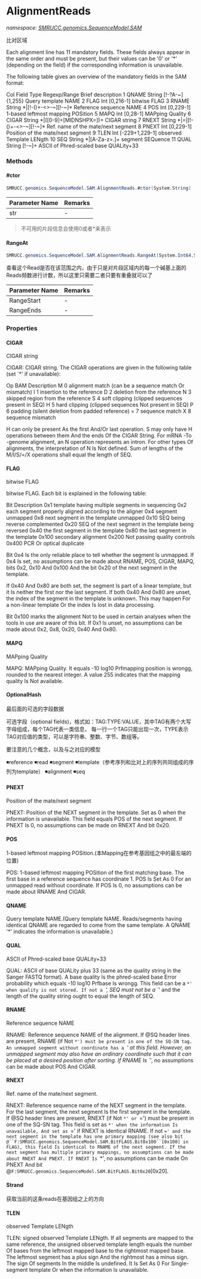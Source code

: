 ﻿# AlignmentReads
_namespace: [SMRUCC.genomics.SequenceModel.SAM](./index.md)_

比对区域
 
 Each alignment line has 11 mandatory fields. These fields always appear in the same order and must
 be present, but their values can be '0' or '*' (depending on the field) if the corresponding information
 is unavailable. 
 
 The following table gives an overview of the mandatory fields in the SAM format:
 
 Col Field Type Regexp/Range Brief description
 1 QNAME String [!-?A-~]{1,255} Query template NAME
 2 FLAG Int [0,216-1] bitwise FLAG
 3 RNAME String \*|[!-()+-<>-~][!-~]* Reference sequence NAME
 4 POS Int [0,229-1] 1-based leftmost mapping POSition
 5 MAPQ Int [0,28-1] MAPping Quality
 6 CIGAR String \*|([0-9]+[MIDNSHPX=])+ CIGAR string
 7 RNEXT String \*|=|[!-()+-<>-~][!-~]* Ref. name of the mate/next segment
 8 PNEXT Int [0,229-1] Position of the mate/next segment
 9 TLEN Int [-229+1,229-1] observed Template LENgth
 10 SEQ String \*|[A-Za-z=.]+ segment SEQuence
 11 QUAL String [!-~]+ ASCII of Phred-scaled base QUALity+33



### Methods

#### #ctor
```csharp
SMRUCC.genomics.SequenceModel.SAM.AlignmentReads.#ctor(System.String)
```


|Parameter Name|Remarks|
|--------------|-------|
|str|-|

> 
>  不可用的片段信息会使用0或者*来表示
>  

#### RangeAt
```csharp
SMRUCC.genomics.SequenceModel.SAM.AlignmentReads.RangeAt(System.Int64,System.Int64)
```
查看这个Read是否在该范围之内，由于只是对片段区域内的每一个碱基上面的Reads频数进行计数，所以这里只需要二者只要有重叠就可以了

|Parameter Name|Remarks|
|--------------|-------|
|RangeStart|-|
|RangeEnds|-|



### Properties

#### CIGAR
CIGAR string
 
 CIGAR: CIGAR string. The CIGAR operations are given in the following table (set `*' if unavailable):
 
 Op BAM Description
 M 0 alignment match (can be a sequence match Or mismatch)
 I 1 insertion to the reference
 D 2 deletion from the reference
 N 3 skipped region from the reference
 S 4 soft clipping (clipped sequences present in SEQ)
 H 5 hard clipping (clipped sequences Not present in SEQ)
 P 6 padding (silent deletion from padded reference)
 = 7 sequence match
 X 8 sequence mismatch
 
 H can only be present As the first And/Or last operation.
 S may only have H operations between them And the ends Of the CIGAR String.
 For mRNA -To -genome alignment, an N operation represents an intron. For other types Of alignments, the interpretation of N Is Not defined.
 Sum of lengths of the M/I/S/=/X operations shall equal the length of SEQ.
#### FLAG
bitwise FLAG
 
 bitwise FLAG. Each bit is explained in the following table:
 
 Bit Description
 0x1 template having multiple segments in sequencing
 0x2 each segment properly aligned according to the aligner
 0x4 segment unmapped
 0x8 next segment in the template unmapped
 0x10 SEQ being reverse complemented
 0x20 SEQ of the next segment in the template being reversed
 0x40 the first segment in the template
 0x80 the last segment in the template
 0x100 secondary alignment
 0x200 Not passing quality controls
 0x400 PCR Or optical duplicate
 
 Bit 0x4 Is the only reliable place to tell whether the segment Is unmapped. If 0x4 Is set, 
 no assumptions can be made about RNAME, POS, CIGAR, MAPQ, bits 0x2, 0x10 And 0x100 And the 
 bit 0x20 of the next segment in the template.
 
 If 0x40 And 0x80 are both set, the segment Is part of a linear template, but it Is neither 
 the first nor the last segment. If both 0x40 And 0x80 are unset, the index of the segment 
 in the template Is unknown. This may happen For a non-linear template Or the index Is lost 
 in data processing.
 
 Bit 0x100 marks the alignment Not to be used in certain analyses when the tools in use are aware of this bit.
 If 0x1 Is unset, no assumptions can be made about 0x2, 0x8, 0x20, 0x40 And 0x80.
#### MAPQ
MAPping Quality
 
 MAPQ: MAPping Quality. It equals -10 log10 Prfmapping position is wrongg, rounded to the
 nearest integer. A value 255 indicates that the mapping quality Is Not available.
#### OptionalHash
最后面的可选的字段数据
 
 可选字段（optional fields)，格式如：TAG:TYPE:VALUE，其中TAG有两个大写字母组成，每个TAG代表一类信息，
 每一行一个TAG只能出现一次，TYPE表示TAG对应值的类型，可以是字符串、整数、字节、数组等。

 要注意的几个概念，以及与之对应的模型
 
 ◾reference
 ◾read
 ◾segment
 ◾template（参考序列和比对上的序列共同组成的序列为template）
 ◾alignment
 ◾seq
#### PNEXT
Position of the mate/next segment
 
 PNEXT: Position of the NEXT segment in the template. Set as 0 when the information is
 unavailable. This field equals POS of the next segment. If PNEXT Is 0, no assumptions can be
 made on RNEXT And bit 0x20.
#### POS
1-based leftmost mapping POSition.(本Mapping在参考基因组之中的最左端的位置)
 
 POS: 1-based leftmost mapping POSition of the first matching base. The first base in a reference
 sequence has coordinate 1. POS Is Set As 0 For an unmapped read without coordinate. If POS Is
 0, no assumptions can be made about RNAME And CIGAR.
#### QNAME
Query template NAME.(Query template NAME. Reads/segments having identical QNAME are regarded to
 come from the same template. A QNAME '*' indicates the information is unavailable.)
#### QUAL
ASCII of Phred-scaled base QUALity+33
 
 QUAL: ASCII of base QUALity plus 33 (same as the quality string in the Sanger FASTQ format).
 A base quality Is the phred-scaled base Error probability which equals -10 log10 Prfbase Is wrongg.
 This field can be a `*' when quality is not stored. If not a `*', SEQ must not be a `*' and the
 length of the quality string ought to equal the length of SEQ.
#### RNAME
Reference sequence NAME
 
 RNAME: Reference sequence NAME of the alignment. If @SQ header lines are present, RNAME
 (if Not `*') must be present in one of the SQ-SN tag. An unmapped segment without coordinate
 has a `*' at this field. However, an unmapped segment may also have an ordinary coordinate
 such that it can be placed at a desired position after sorting. If RNAME Is `*', no assumptions
 can be made about POS And CIGAR.
#### RNEXT
Ref. name of the mate/next segment.
 
 RNEXT: Reference sequence name of the NEXT segment in the template. For the last segment,
 the next segment Is the first segment in the template. If @SQ header lines are present, RNEXT
 (if Not `*' or `=') must be present in one of the SQ-SN tag. This field is set as `*' when the
 information Is unavailable, And set as `=' if RNEXT is identical RNAME. If not `=' and the next
 segment in the template has one primary mapping (see also bit @``F:SMRUCC.genomics.SequenceModel.SAM.BitFLAGS.Bit0x100``[0x100] in FLAG), this field Is
 identical to RNAME of the next segment. If the next segment has multiple primary mappings,
 no assumptions can be made about RNEXT And PNEXT. If RNEXT Is `*', no assumptions can
 be made On PNEXT And bit @``F:SMRUCC.genomics.SequenceModel.SAM.BitFLAGS.Bit0x20``[0x20].
#### Strand
获取当前的这条reads在基因组之上的方向
#### TLEN
observed Template LENgth
 
 TLEN: signed observed Template LENgth. If all segments are mapped to the same reference, the
 unsigned observed template length equals the number Of bases from the leftmost mapped base
 to the rightmost mapped base. The leftmost segment has a plus sign And the rightmost has a
 minus sign. The sign Of segments In the middle Is undefined. It Is Set As 0 For Single-segment
 template Or when the information Is unavailable.
